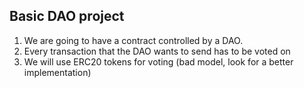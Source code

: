 ## Basic DAO project

1. We are going to have a contract controlled by a DAO. 
2. Every transaction that the DAO wants to send has to be voted on
3. We will use ERC20 tokens for voting (bad model, look for a better implementation)
